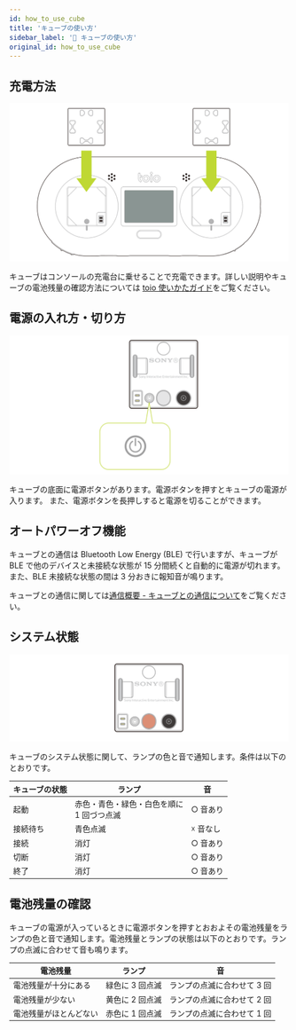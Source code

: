 ```yaml
---
id: how_to_use_cube
title: 'キューブの使い方'
sidebar_label: '🔄 キューブの使い方'
original_id: how_to_use_cube
---
```


## 充電方法

![How to charge](assets/cube_basics_charging.svg)

キューブはコンソールの充電台に乗せることで充電できます。詳しい説明やキューブの電池残量の確認方法については [toio 使いかたガイド](https://support.toio.io/app/manual)をご覧ください。

## 電源の入れ方・切り方

![How to power on off](assets/cube_basics_power_on_off.svg)

キューブの底面に電源ボタンがあります。電源ボタンを押すとキューブの電源が入ります。
また、電源ボタンを長押しすると電源を切ることができます。

## オートパワーオフ機能

キューブとの通信は Bluetooth Low Energy (BLE) で行いますが、キューブが BLE で他のデバイスと未接続な状態が 15 分間続くと自動的に電源が切れます。また、BLE 未接続な状態の間は 3 分おきに報知音が鳴ります。

キューブとの通信に関しては[通信概要 - キューブとの通信について](ble_communication_overview.md#キューブとの通信について)をご覧ください。

## システム状態

![Light of cube](assets/cube_basics_light.svg)

キューブのシステム状態に関して、ランプの色と音で通知します。条件は以下のとおりです。

| キューブの状態 | ランプ                                         | 音       |
| -------------- | ---------------------------------------------- | -------- |
| 起動           | 赤色・青色・緑色・白色を順に<br/> 1 回づつ点滅 | ○ 音あり |
| 接続待ち       | 青色点滅                                       | ☓ 音なし |
| 接続           | 消灯                                           | ○ 音あり |
| 切断           | 消灯                                           | ○ 音あり |
| 終了           | 消灯                                           | ○ 音あり |

## 電池残量の確認 <span class="new"/>

キューブの電源が入っているときに電源ボタンを押すとおおよその電池残量をランプの色と音で通知します。電池残量とランプの状態は以下のとおりです。ランプの点滅に合わせて音も鳴ります。

| 電池残量               | ランプ          | 音                          |
| ---------------------- | --------------- | --------------------------- |
| 電池残量が十分にある   | 緑色に 3 回点滅 | ランプの点滅に合わせて 3 回 |
| 電池残量が少ない       | 黄色に 2 回点滅 | ランプの点滅に合わせて 2 回 |
| 電池残量がほとんどない | 赤色に 1 回点滅 | ランプの点滅に合わせて 1 回 |
